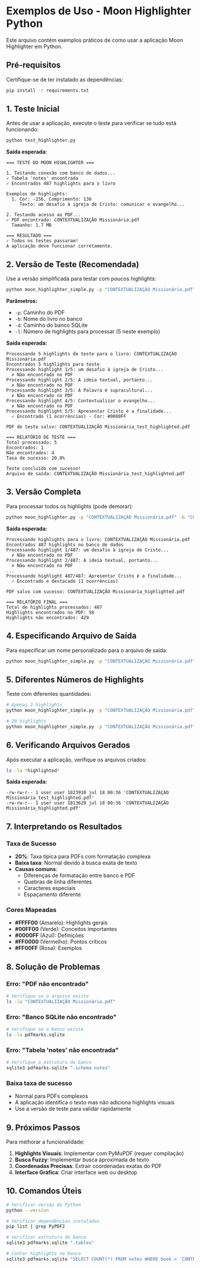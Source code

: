 # Exemplos de Uso - Moon Highlighter Python

Este arquivo contém exemplos práticos de como usar a aplicação Moon Highlighter em Python.

## Pré-requisitos

Certifique-se de ter instalado as dependências:
```bash
pip install -r requirements.txt
```

## 1. Teste Inicial

Antes de usar a aplicação, execute o teste para verificar se tudo está funcionando:

```bash
python test_highlighter.py
```

**Saída esperada:**
```
=== TESTE DO MOON HIGHLIGHTER ===

1. Testando conexão com banco de dados...
✓ Tabela 'notes' encontrada
✓ Encontrados 487 highlights para o livro

Exemplos de highlights:
  1. Cor: -256, Comprimento: 136
     Texto: um desafio à igreja de Cristo: comunicar o evangelho...

2. Testando acesso ao PDF...
✓ PDF encontrado: CONTEXTUALIZAÇÃO Missionária.pdf
  Tamanho: 1.7 MB

=== RESULTADO ===
✓ Todos os testes passaram!
A aplicação deve funcionar corretamente.
```

## 2. Versão de Teste (Recomendada)

Use a versão simplificada para testar com poucos highlights:

```bash
python moon_highlighter_simple.py -p "CONTEXTUALIZAÇÃO Missionária.pdf" -b "CONTEXTUALIZAÇÃO Missionária.pdf" -d "pdfmarks.sqlite" -l 5
```

**Parâmetros:**
- `-p`: Caminho do PDF
- `-b`: Nome do livro no banco
- `-d`: Caminho do banco SQLite
- `-l`: Número de highlights para processar (5 neste exemplo)

**Saída esperada:**
```
Processando 5 highlights de teste para o livro: CONTEXTUALIZAÇÃO Missionária.pdf
Encontrados 5 highlights para teste
Processando highlight 1/5: um desafio à igreja de Cristo...
  ✗ Não encontrado no PDF
Processando highlight 2/5: A ideia textual, portanto...
  ✗ Não encontrado no PDF
Processando highlight 3/5: A Palavra é supracultural...
  ✗ Não encontrado no PDF
Processando highlight 4/5: Contextualizar o evangelho...
  ✗ Não encontrado no PDF
Processando highlight 5/5: Apresentar Cristo é a finalidade...
  ✓ Encontrado (1 ocorrências) - Cor: #0000FF

PDF de teste salvo: CONTEXTUALIZAÇÃO Missionária_test_highlighted.pdf

=== RELATÓRIO DE TESTE ===
Total processado: 5
Encontrados: 1
Não encontrados: 4
Taxa de sucesso: 20.0%

Teste concluído com sucesso!
Arquivo de saída: CONTEXTUALIZAÇÃO Missionária_test_highlighted.pdf
```

## 3. Versão Completa

Para processar todos os highlights (pode demorar):

```bash
python moon_highlighter.py -p "CONTEXTUALIZAÇÃO Missionária.pdf" -b "CONTEXTUALIZAÇÃO Missionária.pdf" -d "pdfmarks.sqlite"
```

**Saída esperada:**
```
Processando highlights para o livro: CONTEXTUALIZAÇÃO Missionária.pdf
Encontrados 487 highlights no banco de dados
Processando highlight 1/487: um desafio à igreja de Cristo...
  ✗ Não encontrado no PDF
Processando highlight 2/487: A ideia textual, portanto...
  ✗ Não encontrado no PDF
...
Processando highlight 487/487: Apresentar Cristo é a finalidade...
  ✓ Encontrado e destacado (1 ocorrências)

PDF salvo com sucesso: CONTEXTUALIZAÇÃO Missionária_highlighted.pdf

=== RELATÓRIO FINAL ===
Total de highlights processados: 487
Highlights encontrados no PDF: 58
Highlights não encontrados: 429
```

## 4. Especificando Arquivo de Saída

Para especificar um nome personalizado para o arquivo de saída:

```bash
python moon_highlighter_simple.py -p "CONTEXTUALIZAÇÃO Missionária.pdf" -b "CONTEXTUALIZAÇÃO Missionária.pdf" -d "pdfmarks.sqlite" -o "meu_livro_processado.pdf" -l 10
```

## 5. Diferentes Números de Highlights

Teste com diferentes quantidades:

```bash
# Apenas 3 highlights
python moon_highlighter_simple.py -p "CONTEXTUALIZAÇÃO Missionária.pdf" -b "CONTEXTUALIZAÇÃO Missionária.pdf" -d "pdfmarks.sqlite" -l 3

# 20 highlights
python moon_highlighter_simple.py -p "CONTEXTUALIZAÇÃO Missionária.pdf" -b "CONTEXTUALIZAÇÃO Missionária.pdf" -d "pdfmarks.sqlite" -l 20
```

## 6. Verificando Arquivos Gerados

Após executar a aplicação, verifique os arquivos criados:

```bash
ls -la *highlighted*
```

**Saída esperada:**
```
-rw-rw-r-- 1 user user 1823910 jul 18 00:36 'CONTEXTUALIZAÇÃO Missionária_test_highlighted.pdf'
-rw-rw-r-- 1 user user 1813629 jul 18 00:36 'CONTEXTUALIZAÇÃO Missionária_highlighted.pdf'
```

## 7. Interpretando os Resultados

### Taxa de Sucesso
- **20%**: Taxa típica para PDFs com formatação complexa
- **Baixa taxa**: Normal devido à busca exata de texto
- **Causas comuns**:
  - Diferenças de formatação entre banco e PDF
  - Quebras de linha diferentes
  - Caracteres especiais
  - Espaçamento diferente

### Cores Mapeadas
- **#FFFF00** (Amarelo): Highlights gerais
- **#00FF00** (Verde): Conceitos importantes
- **#0000FF** (Azul): Definições
- **#FF0000** (Vermelho): Pontos críticos
- **#FF00FF** (Rosa): Exemplos

## 8. Solução de Problemas

### Erro: "PDF não encontrado"
```bash
# Verifique se o arquivo existe
ls -la "CONTEXTUALIZAÇÃO Missionária.pdf"
```

### Erro: "Banco SQLite não encontrado"
```bash
# Verifique se o banco existe
ls -la pdfmarks.sqlite
```

### Erro: "Tabela 'notes' não encontrada"
```bash
# Verifique a estrutura do banco
sqlite3 pdfmarks.sqlite ".schema notes"
```

### Baixa taxa de sucesso
- Normal para PDFs complexos
- A aplicação identifica o texto mas não adiciona highlights visuais
- Use a versão de teste para validar rapidamente

## 9. Próximos Passos

Para melhorar a funcionalidade:

1. **Highlights Visuais**: Implementar com PyMuPDF (requer compilação)
2. **Busca Fuzzy**: Implementar busca aproximada de texto
3. **Coordenadas Precisas**: Extrair coordenadas exatas do PDF
4. **Interface Gráfica**: Criar interface web ou desktop

## 10. Comandos Úteis

```bash
# Verificar versão do Python
python --version

# Verificar dependências instaladas
pip list | grep PyPDF2

# Verificar estrutura do banco
sqlite3 pdfmarks.sqlite ".tables"

# Contar highlights no banco
sqlite3 pdfmarks.sqlite "SELECT COUNT(*) FROM notes WHERE book = 'CONTEXTUALIZAÇÃO Missionária.pdf' AND bookmark = '';"
``` 